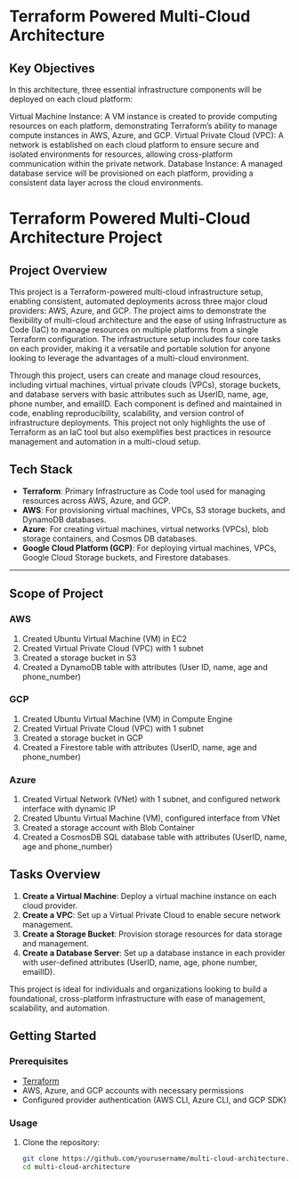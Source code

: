 # Terraform Powered Multi-Cloud Architecture
## Key Objectives
In this architecture, three essential infrastructure components will be deployed on each cloud platform:

Virtual Machine Instance: A VM instance is created to provide computing resources on each platform, demonstrating Terraform’s ability to manage compute instances in AWS, Azure, and GCP.
Virtual Private Cloud (VPC): A network is established on each cloud platform to ensure secure and isolated environments for resources, allowing cross-platform communication within the private network.
Database Instance: A managed database service will be provisioned on each platform, providing a consistent data layer across the cloud environments.


# Terraform Powered Multi-Cloud Architecture Project

## Project Overview
This project is a Terraform-powered multi-cloud infrastructure setup, enabling consistent, automated deployments across three major cloud providers: AWS, Azure, and GCP. The project aims to demonstrate the flexibility of multi-cloud architecture and the ease of using Infrastructure as Code (IaC) to manage resources on multiple platforms from a single Terraform configuration. The infrastructure setup includes four core tasks on each provider, making it a versatile and portable solution for anyone looking to leverage the advantages of a multi-cloud environment.

Through this project, users can create and manage cloud resources, including virtual machines, virtual private clouds (VPCs), storage buckets, and database servers with basic attributes such as UserID, name, age, phone number, and emailID. Each component is defined and maintained in code, enabling reproducibility, scalability, and version control of infrastructure deployments. This project not only highlights the use of Terraform as an IaC tool but also exemplifies best practices in resource management and automation in a multi-cloud setup.

## Tech Stack
- **Terraform**: Primary Infrastructure as Code tool used for managing resources across AWS, Azure, and GCP.
- **AWS**: For provisioning virtual machines, VPCs, S3 storage buckets, and DynamoDB databases.
- **Azure**: For creating virtual machines, virtual networks (VPCs), blob storage containers, and Cosmos DB databases.
- **Google Cloud Platform (GCP)**: For deploying virtual machines, VPCs, Google Cloud Storage buckets, and Firestore databases.

---
## Scope of Project
### AWS
1. Created Ubuntu Virtual Machine (VM) in EC2
2. Created Virtual Private Cloud (VPC) with 1 subnet
3. Created a storage bucket in S3
4. Created a DynamoDB table with attributes (User ID, name, age and phone_number)
### GCP
1. Created Ubuntu Virtual Machine (VM) in Compute Engine
2. Created Virtual Private Cloud (VPC) with 1 subnet
3. Created a storage bucket in GCP
4. Created a Firestore table with attributes (UserID, name, age and phone_number)
### Azure
1. Created Virtual Network (VNet) with 1 subnet, and configured network interface with dynamic IP
2. Created Ubuntu Virtual Machine (VM), configured interface from VNet
3. Created a storage account with Blob Container
4. Created a CosmosDB SQL database table with attributes (UserID, name, age and phone_number)

## Tasks Overview
1. **Create a Virtual Machine**: Deploy a virtual machine instance on each cloud provider.
2. **Create a VPC**: Set up a Virtual Private Cloud to enable secure network management.
3. **Create a Storage Bucket**: Provision storage resources for data storage and management.
4. **Create a Database Server**: Set up a database instance in each provider with user-defined attributes (UserID, name, age, phone number, emailID).

This project is ideal for individuals and organizations looking to build a foundational, cross-platform infrastructure with ease of management, scalability, and automation.

## Getting Started
### Prerequisites
- [Terraform](https://www.terraform.io/downloads.html)
- AWS, Azure, and GCP accounts with necessary permissions
- Configured provider authentication (AWS CLI, Azure CLI, and GCP SDK)

### Usage
1. Clone the repository:
   ```bash
   git clone https://github.com/yourusername/multi-cloud-architecture.git
   cd multi-cloud-architecture
